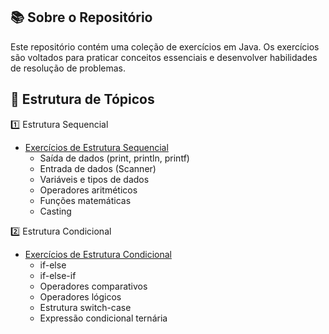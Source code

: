 ## 📚 Sobre o Repositório
Este repositório contém uma coleção de exercícios em Java. Os exercícios são voltados para praticar conceitos essenciais e desenvolver habilidades de resolução de problemas.

## 🧠 Estrutura de Tópicos

1️⃣ Estrutura Sequencial
- [Exercícios de Estrutura Sequencial](./src/estrutura_sequencial/)
    - Saída de dados (print, println, printf)
    - Entrada de dados (Scanner)
    - Variáveis e tipos de dados
    - Operadores aritméticos
    - Funções matemáticas
    - Casting

2️⃣ Estrutura Condicional
- [Exercícios de Estrutura Condicional](./src/estrutura_condicional/)
    - if-else
    - if-else-if
    - Operadores comparativos
    - Operadores lógicos
    - Estrutura switch-case
    - Expressão condicional ternária

    